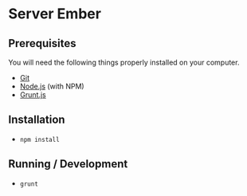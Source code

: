 # Server Ember

## Prerequisites

You will need the following things properly installed on your computer.

* [Git](http://git-scm.com/)
* [Node.js](http://nodejs.org/) (with NPM)
* [Grunt.js](http://http://gruntjs.com//)

## Installation

* `npm install`

## Running / Development

* `grunt`

